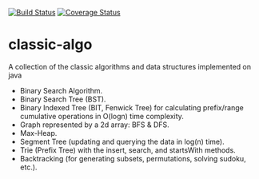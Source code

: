 [![Build Status](https://secure.travis-ci.org/dpaukov/classic-algo.svg)](http://travis-ci.org/dpaukov/classic-algo)
[![Coverage Status](https://coveralls.io/repos/github/dpaukov/classic-algo/badge.svg?branch=master)](https://coveralls.io/github/dpaukov/classic-algo?branch=master)

# classic-algo
A collection of the classic algorithms and data structures implemented on java

- Binary Search Algorithm.  
- Binary Search Tree (BST).
- Binary Indexed Tree (BIT, Fenwick Tree) for calculating prefix/range cumulative operations in 
  O(logn) time complexity.
- Graph represented by a 2d array: BFS & DFS.
- Max-Heap. 
- Segment Tree (updating and querying the data in log(n) time).
- Trie (Prefix Tree) with the insert, search, and startsWith methods.
- Backtracking (for generating subsets, permutations, solving sudoku, etc.).
